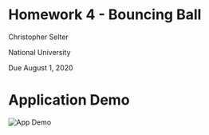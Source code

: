 # Homework 4 - Bouncing Ball
Christopher Selter

National University 

Due August 1, 2020

# Application Demo
![App Demo](https://github.com/cselter5093/Bouncing-Ball/blob/master/Screen-Recording-2020-07-29-at-9.12.14-PM.gif)

